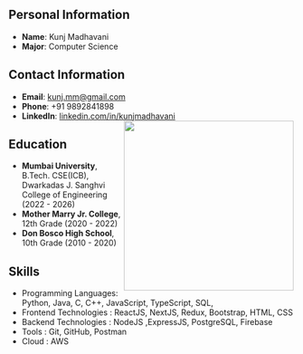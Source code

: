 ## Personal Information
- **Name**: Kunj Madhavani
- **Major**: Computer Science

## Contact Information
- **Email**: kunj.mm@gmail.com
- **Phone**: +91  9892841898
- **LinkedIn**: [linkedin.com/in/kunjmadhavani](https://www.linkedin.com/in/kunjmadhavani)
   <img align="right" margin-top="50px" src="https://media1.giphy.com/media/v1.Y2lkPTc5MGI3NjExYTl0ZDZiMzFpc2prbXZ2Mm45b2N0MXR0MTRtN3M1bnM5Yjc1MGVnMCZlcD12MV9pbnRlcm5hbF9naWZfYnlfaWQmY3Q9Zw/qgQUggAC3Pfv687qPC/giphy.gif" height="300px">

## Education
- **Mumbai University**, B.Tech. CSE(ICB), Dwarkadas J. Sanghvi College of Engineering (2022 -  2026)
- **Mother Marry Jr. College**,  12th Grade (2020 -  2022)
- **Don Bosco High School**,  10th Grade (2010 -  2020)

## Skills
- Programming Languages: Python, Java, C, C++, JavaScript, TypeScript, SQL,
- Frontend Technologies : ReactJS, NextJS, Redux, Bootstrap, HTML, CSS
- Backend Technologies : NodeJS ,ExpressJS, PostgreSQL, Firebase
- Tools : Git, GitHub, Postman
- Cloud : AWS



